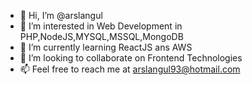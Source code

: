 - 👋 Hi, I’m @arslangul
- 👀 I’m interested in Web Development in PHP,NodeJS,MYSQL,MSSQL,MongoDB
- 🌱 I’m currently learning ReactJS ans AWS
- 💞️ I’m looking to collaborate on Frontend Technologies
- 📫 Feel free to reach me at arslangul93@hotmail.com

<!---
arslangul/arslangul is a ✨ special ✨ repository because its `README.md` (this file) appears on your GitHub profile.
You can click the Preview link to take a look at your changes.
--->
